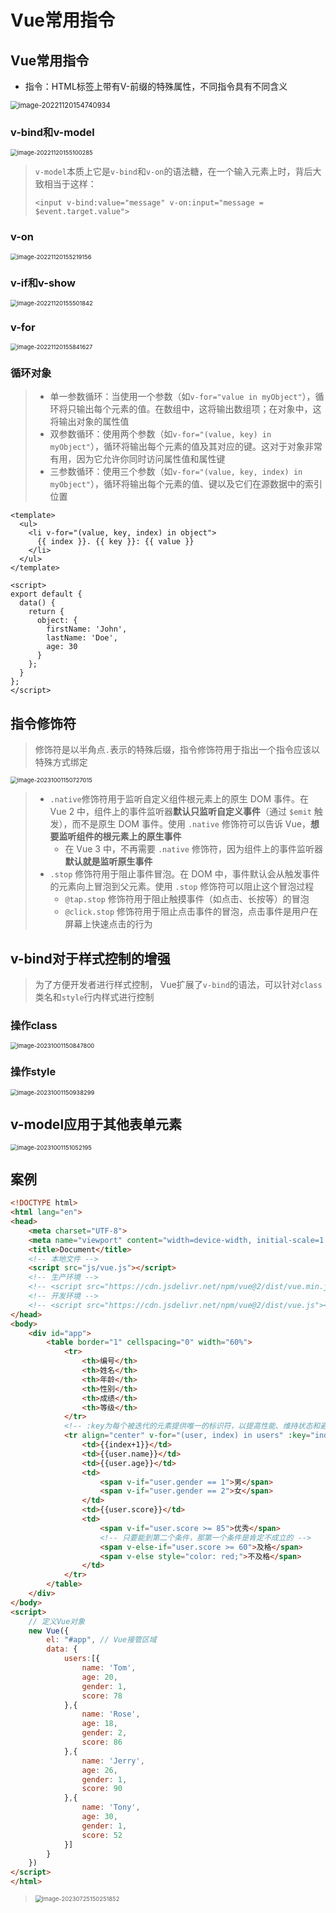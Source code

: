 # Vue常用指令

## Vue常用指令

- 指令：HTML标签上带有V-前缀的特殊属性，不同指令具有不同含义

<img src="img/2.Vue常用指令/image-20221120154740934.png" alt="image-20221120154740934" style="zoom: 80%;" />

### v-bind和v-model

<img src="img/2.Vue常用指令/image-20221120155100285.png" alt="image-20221120155100285" style="zoom:67%;" />

> `v-model`本质上它是`v-bind`和`v-on`的语法糖，在一个输入元素上时，背后大致相当于这样：
>
> ```vue
> <input v-bind:value="message" v-on:input="message = $event.target.value">
> ```

### v-on

<img src="img/2.Vue常用指令/image-20221120155219156.png" alt="image-20221120155219156" style="zoom:67%;" />

### v-if和v-show

<img src="img/2.Vue常用指令/image-20221120155501842.png" alt="image-20221120155501842" style="zoom:67%;" />

### v-for

<img src="img/2.Vue常用指令/image-20221120155841627.png" alt="image-20221120155841627" style="zoom:67%;" />

### 循环对象

> - 单一参数循环：当使用一个参数（如`v-for="value in myObject"`），循环将只输出每个元素的值。在数组中，这将输出数组项；在对象中，这将输出对象的属性值
> - 双参数循环：使用两个参数（如`v-for="(value, key) in myObject"`），循环将输出每个元素的值及其对应的键。这对于对象非常有用，因为它允许你同时访问属性值和属性键
> - 三参数循环：使用三个参数（如`v-for="(value, key, index) in myObject"`），循环将输出每个元素的值、键以及它们在源数据中的索引位置

```vue
<template>
  <ul>
    <li v-for="(value, key, index) in object">
      {{ index }}. {{ key }}: {{ value }}
    </li>
  </ul>
</template>

<script>
export default {
  data() {
    return {
      object: {
        firstName: 'John',
        lastName: 'Doe',
        age: 30
      }
    };
  }
};
</script>
```

## 指令修饰符

> 修饰符是以半角点`.`表示的特殊后缀，指令修饰符用于指出一个指令应该以特殊方式绑定

<img src="img/2.Vue常用指令/image-20231001150727015.png" alt="image-20231001150727015" style="zoom: 67%;" />

> - `.native`修饰符用于监听自定义组件根元素上的原生 DOM 事件。在 Vue 2 中，组件上的事件监听器**默认只监听自定义事件**（通过 `$emit` 触发），而不是原生 DOM 事件。使用 `.native` 修饰符可以告诉 Vue，**想要监听组件的根元素上的原生事件**
>   - 在 Vue 3 中，不再需要 `.native` 修饰符，因为组件上的事件监听器**默认就是监听原生事件**
> - `.stop` 修饰符用于阻止事件冒泡。在 DOM 中，事件默认会从触发事件的元素向上冒泡到父元素。使用 `.stop` 修饰符可以阻止这个冒泡过程
>   - `@tap.stop` 修饰符用于阻止触摸事件（如点击、长按等）的冒泡
>   - `@click.stop` 修饰符用于阻止点击事件的冒泡，点击事件是用户在屏幕上快速点击的行为

## v-bind对于样式控制的增强

> 为了方便开发者进行样式控制， Vue扩展了`v-bind`的语法，可以针对`class`类名和`style`行内样式进行控制

### 操作class

<img src="img/2.Vue常用指令/image-20231001150847800.png" alt="image-20231001150847800" style="zoom: 67%;" />

### 操作style

<img src="img/2.Vue常用指令/image-20231001150938299.png" alt="image-20231001150938299" style="zoom: 67%;" />

## v-model应用于其他表单元素

<img src="img/2.Vue常用指令/image-20231001151052195.png" alt="image-20231001151052195" style="zoom: 67%;" />

## 案例

```html
<!DOCTYPE html>
<html lang="en">
<head>
    <meta charset="UTF-8">
    <meta name="viewport" content="width=device-width, initial-scale=1.0">
    <title>Document</title>
    <!-- 本地文件 -->
    <script src="js/vue.js"></script>
    <!-- 生产环境 -->
	<!-- <script src="https://cdn.jsdelivr.net/npm/vue@2/dist/vue.min.js"></script> -->
	<!-- 开发环境 -->
    <!-- <script src="https://cdn.jsdelivr.net/npm/vue@2/dist/vue.js"></script> -->
</head>
<body>
    <div id="app">
        <table border="1" cellspacing="0" width="60%">
            <tr>
                <th>编号</th>
                <th>姓名</th>
                <th>年龄</th>
                <th>性别</th>
                <th>成绩</th>
                <th>等级</th>
            </tr>
            <!-- :key为每个被迭代的元素提供唯一的标识符，以提高性能、维持状态和避免警告 -->
            <tr align="center" v-for="(user, index) in users" :key="index">
                <td>{{index+1}}</td>
                <td>{{user.name}}</td>
                <td>{{user.age}}</td>
                <td>
                    <span v-if="user.gender == 1">男</span>
                    <span v-if="user.gender == 2">女</span>
                </td>
                <td>{{user.score}}</td>
                <td>
                    <span v-if="user.score >= 85">优秀</span>
                    <!-- 只要能到第二个条件，那第一个条件是肯定不成立的 -->
                    <span v-else-if="user.score >= 60">及格</span>
                    <span v-else style="color: red;">不及格</span>
                </td>
            </tr>
        </table>
    </div>
</body>
<script>
    // 定义Vue对象
    new Vue({
        el: "#app", // Vue接管区域
        data: {
            users:[{
                name: 'Tom',
                age: 20,
                gender: 1,
                score: 78
            },{
                name: 'Rose',
                age: 18,
                gender: 2,
                score: 86
            },{
                name: 'Jerry',
                age: 26,
                gender: 1,
                score: 90
            },{
                name: 'Tony',
                age: 30,
                gender: 1,
                score: 52
            }]
        }
    })
</script>
</html>
```

> <img src="img/2.Vue常用指令/image-20230725150251852.png" alt="image-20230725150251852" style="zoom: 67%;" />